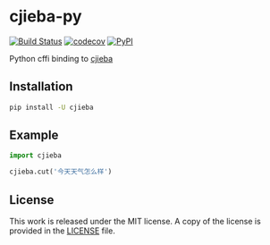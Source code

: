 # cjieba-py

[![Build Status](https://travis-ci.org/messense/cjieba-py.svg?branch=master)](https://travis-ci.org/messense/cjieba-py)
[![codecov](https://codecov.io/gh/messense/cjieba-py/branch/master/graph/badge.svg)](https://codecov.io/gh/messense/cjieba-py)
[![PyPI](https://img.shields.io/pypi/v/cjieba.svg)](https://pypi.python.org/pypi/cjieba)

Python cffi binding to [cjieba](https://github.com/yanyiwu/cjieba)

## Installation

```bash
pip install -U cjieba
```

## Example

```python
import cjieba

cjieba.cut('今天天气怎么样')
```

## License

This work is released under the MIT license. A copy of the license is provided in the [LICENSE](./LICENSE) file.
